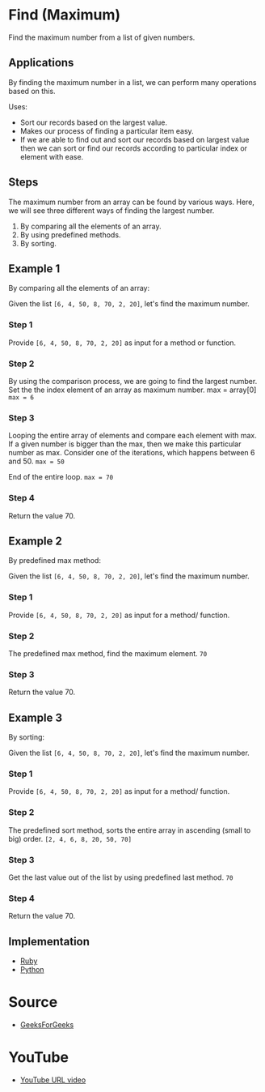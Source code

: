 # Find (Maximum) 

Find the maximum number from a list of given numbers.

## Applications

By finding the maximum number in a list, we can perform many operations based on this.

Uses:

- Sort our records based on the largest value.
- Makes our process of finding a particular item easy.
- If we are able to find out and sort our records based on 
  largest value then we can sort or find our records according 
  to particular index or element with ease.

## Steps

The maximum number from an array can be found by various ways. 
Here, we will see three different ways of finding the largest 
number.

1. By comparing all the elements of an array.
2. By using predefined methods.
3. By sorting.

## Example 1

By comparing all the elements of an array:

Given the list `[6, 4, 50, 8, 70, 2, 20]`, let's find the maximum number.

### Step 1

Provide `[6, 4, 50, 8, 70, 2, 20]` as input for a method or function.

### Step 2

By using the comparison process, we are going to find the largest number.
Set the the index element of an array as maximum number.
max = array[0]
`max = 6` 

### Step 3

Looping the entire array of elements and compare each element with max.
If a given number is bigger than the max, then we make this particular number as max.
Consider one of the iterations, which happens between 6 and 50.
`max = 50`

End of the entire loop.
`max = 70`

### Step 4

Return the value 70.

## Example 2

By predefined max method:

Given the list `[6, 4, 50, 8, 70, 2, 20]`, let's find the maximum number.

### Step 1

Provide `[6, 4, 50, 8, 70, 2, 20]` as input for a method/ function.

### Step 2

The predefined max method, find the maximum element.
`70`

### Step 3

Return the value 70.

## Example 3

By sorting:

Given the list `[6, 4, 50, 8, 70, 2, 20]`, let's find the maximum number.

### Step 1

Provide `[6, 4, 50, 8, 70, 2, 20]` as input for a method/ function.

### Step 2

The predefined sort method, sorts the entire array in ascending (small to big) order.
`[2, 4, 6, 8, 20, 50, 70]`

### Step 3

Get the last value out of the list by using predefined last method.
`70`

### Step 4

Return the value 70.

## Implementation

- [Ruby](https://github.com/TheAlgorithms/Ruby/blob/master/maths/find_max.rb)
- [Python](https://github.com/TheAlgorithms/Python/blob/master/maths/find_max.py)

# Source

- [GeeksForGeeks](https://www.geeksforgeeks.org/c-program-find-largest-element-array/)

# YouTube

- [YouTube URL video](https://youtu.be/En68ipRaFOU)
